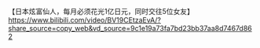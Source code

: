 【日本炫富仙人，每月必须花光1亿日元，同时交往5位女友】 https://www.bilibili.com/video/BV19CEtzaEvA/?share_source=copy_web&vd_source=9c1e19a73fa7bd23bb37aa8d7467d862

